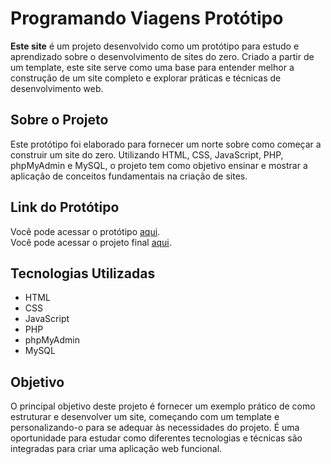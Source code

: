 # Programando Viagens Protótipo

 **Este site** é um projeto desenvolvido como um protótipo para estudo e aprendizado sobre o desenvolvimento de sites do zero. Criado a partir de um template, este site serve como uma base para entender melhor a construção de um site completo e explorar práticas e técnicas de desenvolvimento web.

## Sobre o Projeto

Este protótipo foi elaborado para fornecer um norte sobre como começar a construir um site do zero. Utilizando HTML, CSS, JavaScript, PHP, phpMyAdmin e MySQL, o projeto tem como objetivo ensinar e mostrar a aplicação de conceitos fundamentais na criação de sites.

## Link do Protótipo

Você pode acessar o protótipo [aqui](https://programandoviagensprototipo.vercel.app). <br>
Você pode acessar o projeto final [aqui](https://programandoviagens.vercel.app).


## Tecnologias Utilizadas

- HTML
- CSS
- JavaScript
- PHP
- phpMyAdmin
- MySQL

## Objetivo

O principal objetivo deste projeto é fornecer um exemplo prático de como estruturar e desenvolver um site, começando com um template e personalizando-o para se adequar às necessidades do projeto. É uma oportunidade para estudar como diferentes tecnologias e técnicas são integradas para criar uma aplicação web funcional.
